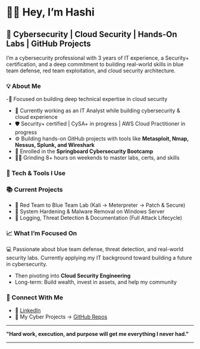 # 👋🏽 Hey, I’m Hashi

## 🚀 Cybersecurity | Cloud Security | Hands-On Labs | GitHub Projects

I’m a cybersecurity professional with 3 years of IT experience, a Security+ certification, and a deep commitment to building real-world skills in blue team defense, red team exploitation, and cloud security architecture.

### 💡 About Me
-🎯 Focused on building deep technical expertise in cloud security
- 💼 Currently working as an IT Analyst while building cybersecurity & cloud experience
- 🛡️ Security+ certified | CySA+ in progress | AWS Cloud Practitioner in progress
- ⚙️ Building hands-on GitHub projects with tools like **Metasploit, Nmap, Nessus, Splunk, and Wireshark**
- 🧠 Enrolled in the **Springboard Cybersecurity Bootcamp** 
- 🏋🏽 Grinding 8+ hours on weekends to master labs, certs, and skills

### 🧰 Tech & Tools I Use


### 📚 Current Projects
- 🔴 Red Team to Blue Team Lab (Kali → Meterpreter → Patch & Secure)
- 🔐 System Hardening & Malware Removal on Windows Server
- 📁 Logging, Threat Detection & Documentation (Full Attack Lifecycle)

### 📈 What I’m Focused On
💻 Passionate about blue team defense, threat detection, and real-world security labs. Currently applying my IT background toward building a future in cybersecurity.
- Then pivoting into **Cloud Security Engineering**  
- Long-term: Build wealth, invest in assets, and help my community

### 🔗 Connect With Me
- 💼 [LinkedIn]((https://www.linkedin.com/in/hashihashi/))
- 🧠 My Cyber Projects → [GitHub Repos](https://github.com/YOUR-USERNAME-HERE)

---

**"Hard work, execution, and purpose will get me everything I never had."**

---

